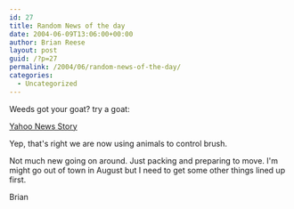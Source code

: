 ```yaml
---
id: 27
title: Random News of the day
date: 2004-06-09T13:06:00+00:00
author: Brian Reese
layout: post
guid: /?p=27
permalink: /2004/06/random-news-of-the-day/
categories:
  - Uncategorized
---
```

Weeds got your goat? try a goat:
  
[Yahoo News Story](http://story.news.yahoo.com/news?tmpl=story&cid=676&e=3&u=/usatoday/20040609/ts_usatoday/weedsgotyergoattryuhagoat)

Yep, that&apos;s right we are now using animals to control brush.

Not much new going on around. Just packing and preparing to move. I&apos;m might go out of town in August but I need to get some other things lined up first.

Brian